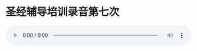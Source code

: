 # 圣经辅导培训录音第七次

<audio style="width: 100%;" preload="false" controls controlslist="nodownload"><source src="http://file.simai.life/audio/mp3/old/12232.mp3" type="audio/mpeg">Your browser does not support the audio element.</audio>


